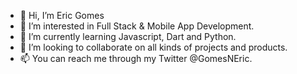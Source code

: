 - 👋 Hi, I’m Eric Gomes
- 👀 I’m interested in Full Stack & Mobile App Development.
- 🌱 I’m currently learning Javascript, Dart and Python.
- 💞️ I’m looking to collaborate on all kinds of projects and products.
- 📫 You can reach me through my Twitter @GomesNEric.

<!---
Eric-Gomes/Eric-Gomes is a ✨ special ✨ repository because its `README.md` (this file) appears on your GitHub profile.
You can click the Preview link to take a look at your changes.
--->
